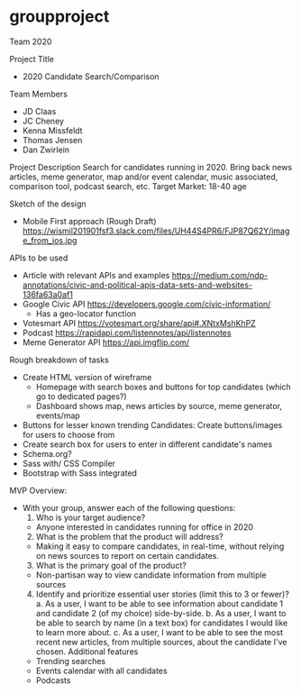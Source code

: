 # groupproject
Team 2020

Project Title
 - 2020 Candidate Search/Comparison

Team Members
 - JD Claas
 - JC Cheney
 - Kenna Missfeldt
 - Thomas Jensen
 - Dan Zwirlein

Project Description
Search for candidates running in 2020. Bring back news articles, meme generator, map and/or event calendar, music associated, comparison tool, podcast search, etc.
Target Market: 18-40 age

Sketch of the design
- Mobile First approach (Rough Draft)
https://wismil201901fsf3.slack.com/files/UH44S4PR6/FJP87Q62Y/image_from_ios.jpg

APIs to be used
- Article with relevant APIs and examples
https://medium.com/ndp-annotations/civic-and-political-apis-data-sets-and-websites-136fa63a0af1
- Google Civic API
https://developers.google.com/civic-information/
    - Has a geo-locator function
- Votesmart API
https://votesmart.org/share/api#.XNtxMshKhPZ
- Podcast
https://rapidapi.com/listennotes/api/listennotes
- Meme Generator API
https://api.imgflip.com/

Rough breakdown of tasks
- Create HTML version of wireframe
    - Homepage with search boxes and buttons for top candidates (which go to dedicated pages?)
    - Dashboard shows map, news articles by source, meme generator, events/map
- Buttons for lesser known trending Candidates: Create buttons/images for users to choose from
- Create search box for users to enter in different candidate's names
- Schema.org?
- Sass with/ CSS Compiler
- Bootstrap with Sass integrated

MVP Overview:
* With your group, answer each of the following questions:
  1. Who is your target audience?
    - Anyone interested in candidates running for office in 2020
  2. What is the problem that the product will address?
    - Making it easy to compare candidates, in real-time, without relying on news sources to report on certain candidates.
  3. What is the primary goal of the product?
    - Non-partisan way to view candidate information from multiple sources
  4. Identify and prioritize essential user stories (limit this to 3 or fewer)?
    a. As a user, I want to be able to see information about candidate 1 and candidate 2 (of my choice) side-by-side.
    b. As a user, I want to be able to search by name (in a text box) for candidates I would like to learn more about.
    c. As a user, I want to be able to see the most recent new articles, from multiple sources, about the candidate I've chosen.
  Additional features
  - Trending searches
  - Events calendar with all candidates
  - Podcasts